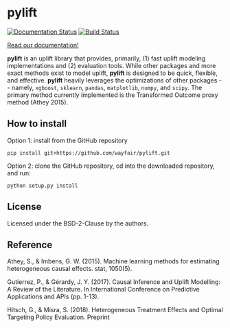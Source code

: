 # pylift

[![Documentation Status](https://readthedocs.org/projects/pylift/badge/?version=latest)](https://pylift.readthedocs.io/en/latest/?badge=latest) [![Build Status](https://travis-ci.com/rsyi/pylift.svg?branch=master)](https://travis-ci.com/rsyi/pylift)

[Read our documentation!](https://pylift.readthedocs.io/en/latest/)

**pylift** is an uplift library that provides, primarily, (1) fast uplift
modeling implementations and (2) evaluation tools. While other packages and
more exact methods exist to model uplift, **pylift** is designed to be quick,
flexible, and effective. **pylift** heavily leverages the optimizations of
other packages -- namely, `xgboost`, `sklearn`, `pandas`, `matplotlib`,
`numpy`, and `scipy`. The primary method currently implemented is the
Transformed Outcome proxy method (Athey 2015).

## How to install
Option 1: install from the GitHub repository

    pip install git+https://github.com/wayfair/pylift.git

Option 2: clone the GitHub repository, cd into the downloaded repository, and run:

    python setup.py install

## License
Licensed under the BSD-2-Clause by the authors.

## Reference
Athey, S., & Imbens, G. W. (2015). Machine learning methods for estimating
heterogeneous causal effects. stat, 1050(5).

Gutierrez, P., & Gérardy, J. Y. (2017). Causal Inference and Uplift Modelling: A Review of the Literature. In International Conference on Predictive Applications and APIs (pp. 1-13).

Hitsch, G., & Misra, S. (2018). Heterogeneous Treatment Effects and Optimal Targeting Policy Evaluation. Preprint
